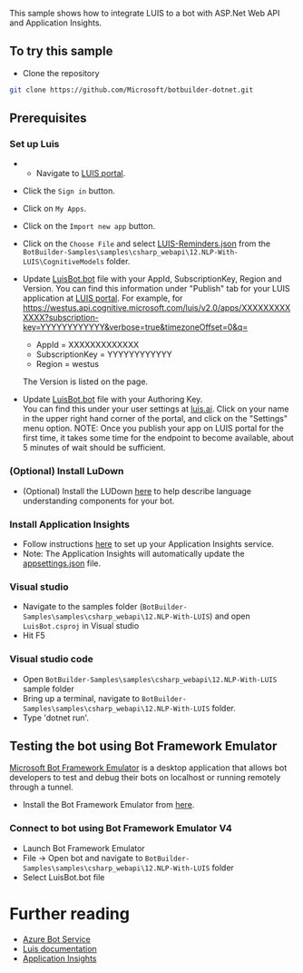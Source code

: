 ﻿﻿This sample shows how to integrate LUIS to a bot with ASP.Net Web API and Application Insights. 

## To try this sample
- Clone the repository
```bash
git clone https://github.com/Microsoft/botbuilder-dotnet.git
```
## Prerequisites
### Set up Luis
- - Navigate to [LUIS portal](https://www.luis.ai).
- Click the `Sign in` button.
- Click on `My Apps`.
- Click on the `Import new app` button.
- Click on the `Choose File` and select [LUIS-Reminders.json](LUIS-Reminders.json) from the `BotBuilder-Samples\samples\csharp_webapi\12.NLP-With-LUIS\CognitiveModels` folder.
- Update [LuisBot.bot](LuisBot.bot) file with your AppId, SubscriptionKey, Region and Version. 
    You can find this information under "Publish" tab for your LUIS application at [LUIS portal](https://www.luis.ai).  For example, for https://westus.api.cognitive.microsoft.com/luis/v2.0/apps/XXXXXXXXXXXXX?subscription-key=YYYYYYYYYYYY&verbose=true&timezoneOffset=0&q= 

    - AppId = XXXXXXXXXXXXX
    - SubscriptionKey = YYYYYYYYYYYY
    - Region =  westus

    The Version is listed on the page.
- Update [LuisBot.bot](LuisBot.bot) file with your Authoring Key.  
    You can find this under your user settings at [luis.ai](https://www.luis.ai).  Click on your name in the upper right hand corner of the portal, and click on the "Settings" menu option.
NOTE: Once you publish your app on LUIS portal for the first time, it takes some time for the endpoint to become available, about 5 minutes of wait should be sufficient.
### (Optional) Install LuDown
- (Optional) Install the LUDown [here](https://github.com/Microsoft/botbuilder-tools/tree/master/packages/Ludown) to help describe language understanding components for your bot.
### Install Application Insights
  -  Follow instructions [here](https://docs.microsoft.com/en-us/azure/application-insights/app-insights-asp-net-core) to set up your Application Insights service.
  - Note: The Application Insights will automatically update the [appsettings.json](appsettings.json) file.
### Visual studio
- Navigate to the samples folder (`BotBuilder-Samples\samples\csharp_webapi\12.NLP-With-LUIS`) and open `LuisBot.csproj` in Visual studio 
- Hit F5
### Visual studio code
- Open `BotBuilder-Samples\samples\csharp_webapi\12.NLP-With-LUIS` sample folder
- Bring up a terminal, navigate to `BotBuilder-Samples\samples\csharp_webapi\12.NLP-With-LUIS` folder.
- Type 'dotnet run'.
## Testing the bot using Bot Framework Emulator
[Microsoft Bot Framework Emulator](https://github.com/microsoft/botframework-emulator) is a desktop application that allows bot developers to test and debug their bots on localhost or running remotely through a tunnel.
- Install the Bot Framework Emulator from [here](https://aka.ms/botframeworkemulator).
### Connect to bot using Bot Framework Emulator V4
- Launch Bot Framework Emulator
- File -> Open bot and navigate to `BotBuilder-Samples\samples\csharp_webapi\12.NLP-With-LUIS` folder
- Select LuisBot.bot file
# Further reading
- [Azure Bot Service](https://docs.microsoft.com/en-us/azure/bot-service/bot-service-overview-introduction?view=azure-bot-service-4.0)
- [Luis documentation](https://docs.microsoft.com/en-us/azure/cognitive-services/LUIS/)
- [Application Insights](https://azure.microsoft.com/en-us/services/application-insights/)

